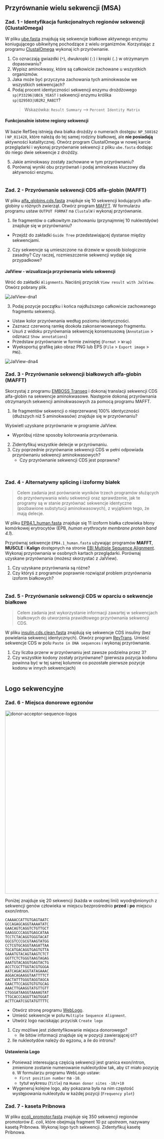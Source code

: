 ## Przyrównanie wielu sekwencji (MSA)

### Zad. 1 - Identyfikacja funkcjonalnych regionów sekwencji (ClustalOmega)
W pliku [ube.fasta](./data/ube.fasta) znajdują się sekwencje białkowe aktywnego enzymu koniugującego ubikwitynę pochodzące z wielu organizmów. Korzystając z programu [ClustalOmega](http://www.ebi.ac.uk/Tools/msa/) wykonaj ich przyrównanie.

1. Co oznaczają gwiazdki (`*`), dwukropki (`:`) i kropki (`.`) w otrzymanym dopasowaniu?
2. Wypisz aminokwasy, które są całkowicie zachowane u wszystkich organizmów.
3. Jaka może być przyczyna zachowania tych aminokwasów we wszystkich sekwencjach?
4. Podaj procent identyczności sekwencji enzymu drożdżowego `sp|P33296|UBC6_YEAST` i sekwencji enzymu królika `sp|Q29503|UB2R2_RABIT`?
   > Wskazówka: `Result Summary` –> `Percent Identity Matrix`

#### Funkcjonalnie istotne regiony sekwencji

W bazie RefSeq istnieją dwa białka drożdży o numerach dostępu: `NP_588162` i `NP_011428`, które należą do tej samej rodziny białkowej, ale **nie posiadają** aktywności katalitycznej. Otwórz program ClustalOmega w nowej karcie przeglądarki i wykonaj przyrównanie sekwencji z pliku `ube.fasta` dodając do niego dwie sekwencje z drożdży.

5. Jakie aminokwasy zostały zachowane w tym przyrównaniu?
6. Porównaj wyniki obu przyrównań i podaj aminokwas kluczowy dla aktywności enzymu.
<br/><br/>

### Zad. 2 - Przyrównanie sekwencji CDS alfa-globin (MAFFT)
W pliku [alfa_globins.cds.fasta](./data/alpha_globins.cds.fasta) znajduje się 10 sekwencji kodujących alfa-globiny u różnych zwierząt. Otwórz program [MAFFT](http://www.ebi.ac.uk/Tools/msa/). W formularzu programu ustaw `OUTPUT FORMAT` na `ClustalW` i wykonaj przyrównanie.

1. Ile fragmentów o całkowitym zachowaniu (przynajmniej 10 nukleotdyów) znajduje się w przyrównaniu?

* Przejdź do zakładki `Guide Tree` przedstawiającej dystanse między sekwencjami. 

2. Czy sekwencje są umieszczone na drzewie w sposób biologicznie zasadny? Czy raczej, rozmieszczenie sekwencji wydaje się przypadkowe?

#### JalView - wizualizacja przyrównania wielu sekwencji
Wróć do zakładki `Alignments`. Naciśnij przycisk `View result with JalView`. Otwórz pobrany plik.

<img src="./images/JalView-dna1.png" alt="JalView-dna1">

3. Podaj pozycje początku i końca najdłuższego całkowicie zachowanego fragmentu sekwencji.

* Ustaw kolor przyrównania według poziomu identyczności.
* Zaznacz czerwoną ramkę dookoła zakonserwowanego fragmentu.
* Usuń z widoku przyrównania sekwencję konsensusową (`Annotation` > odznacz `Show annotations`)
* Przedstaw przyrównanie w formie zwiniętej (`Format` > `Wrap`)
* Wyeksportuj grafikę jako obraz PNG lub EPS (`File` > `Export image` > `PNG`).

<img src="./images/JalView-dna4.png" alt="JalView-dna4">
<br/>

### Zad. 3 - Przyrównanie sekwencji białkowych alfa-globin (MAFFT)
Skorzystaj z programu [EMBOSS Transeq](https://www.ebi.ac.uk/Tools/st/emboss_transeq/) i dokonaj translacji sekwencji CDS alfa-globin na sekwencje aminokwasowe. Następnie dokonaj przyrównania otrzymanych sekwencji aminokwasowych za pomocą programu MAFFT.

1. Ile fragmentów sekwencji o nieprzerwanej 100% identyczności (dłuższych niż 5 aminokwasów) znajduje się w przyrównaniu?

Wyświetl uzyskane przyrównanie w programie JalView.
* Wypróbuj różne sposoby kolorowania przyrównania.

2. Zidentyfikuj wszystkie delecje w przyrównaniu.
3. Czy poprzednie przyrównanie sekwencji CDS w pełni odpowiada przyrównaniu sekwencji aminokwasowych?
   * Czy przyrównanie sekwencji CDS jest poprawne?
<br/>

### Zad. 4 - Alternatywny splicing i izoformy białek
> Celem zadania jest porównanie wyników trzech programów służących do przyrównywania wielu sekwencji oraz sprawdzenie, jak te programy są w stanie przyrównać sekwencje identyczne (pozbawione substytucji aminokwasowych), z wyjątkiem tego, że mają delecje.

W pliku [EPB4.1_human.fasta](./data/EPB4.1_human.fasta) znajduje się 11 izoform białka człowieka 
błony komórkowej erytrocytów (EPB, *human erythrocyte membrane protein band 4.1*).

Przyrównaj sekwencje `EPB4.1_human.fasta` używając programów **MAFFT**, **MUSCLE** i **Kalign** dostępnych na stronie [EBI Multiple Sequence Alignment](https://www.ebi.ac.uk/Tools/msa/). Wykonaj przyrównania w osobnych kartach przeglądarki. Porównaj uzyskane przyrównania (możesz skorzystać z JalView).

1. Czy uzyskane przyrównania są różne?
2. Czy któryś z programów poprawnie rozwiązał problem przyrównania izoform białkowych?
<br/><br/>

### Zad. 5 - Przyrównanie sekwencji CDS w oparciu o sekwencje białkowe
> Celem zadania jest wykorzystanie informacji zawartej w sekwencjach białkowych do utworzenia prawidłowego przyrównania sekwencji CDS.

W pliku [insulin.cds.clean.fasta](./data/insulin.cds.clean.fasta) znajdują się sekwencje CDS insuliny (bez powielania sekwencj identycznych). Otwórz program [RevTrans](http://www.cbs.dtu.dk/services/RevTrans-2.0/web/). Umieść sekwencje CDS w polu `Paste in DNA sequences` i wykonaj przyrównanie.

1. Czy liczba przerw w przyrównaniu jest zawsze podzielna przez 3?
2. Czy wszystkie kodony zostały przyrównane? (pierwsza pozycja kodonu powinna być w tej samej kolumnie co pozostałe pierwsze pozycje kodonu w innych sekwencjach)
<br/><br/>

## Logo sekwencyjne

### Zad. 6 - Miejsca donorowe egzonów
<img src="./images/donor-acceptor-sequence-logos.png" alt="donor-acceptor-sequence-logos" width="600px">

Poniżej znajduje się 20 sekwencji (każda w osobnej linii) wyodrębnionych z sekwencji genów człowieka w miejscu bezprośrednio **przed** i **po** miejscu exon/intron.

```
CAAAACCATTGTGAGTAATC
GCCAGAGCAGGTAAAATATC
GAACAGTCAGGTCTGTTGCT
GAAGGCCCAGGTGAGCATAA
TCCTCTACAGGTGGGTACAT
GGCGTCCCGCGTAAGTATGG
CCTCGTGCAGGTAAGATTAA
TGCATGACAGGTGAGTGTTA
GAAATGTACAGTAAGTCTCT
GGTTCTCTGGGTAAGTAGAG
AAATGTACAGGTGAGTACTG
ACCTCGCTTGGTACGTGGGA
AATCAGACAGGTATAGAAAC
AGGACAGAAGGTAATTTTCT
AACTATTTGGGTAGGTAGCA
GAACTTCCAGGTGTGTGCAG
AAACTTGAAGGTATGTTGTT
CTGGGATAAGGTAAAAGTAT
TTGCACCCAGGTTAGTGGAT
ACTTCAATCGGTATGTTTTC
```

* Otwórz stronę programu [WebLogo](http://weblogo.berkeley.edu/logo.cgi).
* Umieść sekwencje w polu `Multiple Sequence Alignment`.
* Utwórz logo naciskając przycisk `Create logo`

1. Czy możliwe jest zidentyfikowanie miejsca donorowego?
   * Ile bitów informacji znajduje się w pozycji zawierającej `GT`?
2. Ile nukleotydów należy do egzonu, a ile do intronu?

#### Ustawienia Logo
* Ponieważ interesującą częścią sekwencji jest granica exon/intron, zmienione zostanie numerowanie nukleotydów tak, aby `GT` miało pozycję `0`. 
  W formularzu programu WebLogo ustaw:
  - `First position number` na `-10`. 
  - tytuł wykresu (`Title`) na `Human donor sites -10/+10`
* Wygeneruj kolejne logo, aby pokazana była na nim częstość występowania nukleotydu w każdej pozycji (`Frequency plot`)


### Zad. 7 - kaseta Pribnowa
W pliku [ecoli_promotor.fasta](./data/ecoli_promotor.fasta) znajduje się 350 sekwencji regionów promotorów *E. coli*, które obejmują fragment 10 pz *upstream*, nazywany kasetą Pribnowa. Wykonaj logo tych sekwencji. Zidentyfikuj kasetę Pribnowa.